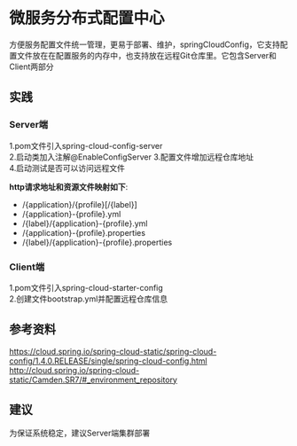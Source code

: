 # 微服务分布式配置中心

方便服务配置文件统一管理，更易于部署、维护，springCloudConfig，它支持配置文件放在在配置服务的内存中，也支持放在远程Git仓库里。它包含Server和Client两部分  
## **实践**  
### Server端  
1.pom文件引入spring-cloud-config-server  
2.启动类加入注解@EnableConfigServer
3.配置文件增加远程仓库地址  
4.启动测试是否可以访问远程文件  
  
  **http请求地址和资源文件映射如下**:
* /{application}/{profile}[/{label}] 
* /{application}-{profile}.yml 
* /{label}/{application}-{profile}.yml 
* /{application}-{profile}.properties 
* /{label}/{application}-{profile}.properties
### Client端
1.pom文件引入spring-cloud-starter-config  
2.创建文件bootstrap.yml并配置远程仓库信息


## 参考资料
https://cloud.spring.io/spring-cloud-static/spring-cloud-config/1.4.0.RELEASE/single/spring-cloud-config.html  
http://cloud.spring.io/spring-cloud-static/Camden.SR7/#_environment_repository

## **建议**
为保证系统稳定，建议Server端集群部署
